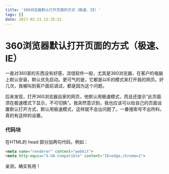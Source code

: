 ```yaml
---
title: '360浏览器默认打开页面的方式（极速、IE）'
tags: []
date: 2017-02-21 12:35:51
---
```


# 360浏览器默认打开页面的方式（极速、IE）

一直对360家的东西没有好感，流氓软件一般，尤其是360浏览器，在客户的电脑上默认安装，默认优先启动。更可气的是，它都是以IE的模式来打开我的网页。好几次，我被叫到客户面前调试，都是因为这个问题。 

后来发现，打开360浏览器自家的网页，他默认用极速模式，而且还提示“此页面须在极速模式下显示，不可切换”。我突然意识到，我也应该可以给自己的页面设置默认打开方式，默认用极速模式，这样就不会出问题了。一番搜索号不出所料，真的有这样的设置。

### 代码块

在HTML的 head 部分加两句代码，例如：

```html
<meta name="renderer" content="webkit">
<meta http-equiv="X-UA-Compatible" content="IE=edge,chrome=1">
```

亲测，确实有用！